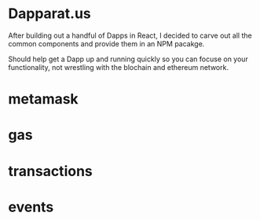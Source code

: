 # Dapparat.us

After building out a handful of Dapps in React, I decided to carve out all the common components and provide them in an NPM pacakge. 

Should help get a Dapp up and running quickly so you can focuse on your functionality, not wrestling with the blochain and ethereum network. 

# metamask

# gas

# transactions

# events
